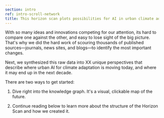 ```yaml
---
section: intro
ref: intro-scroll-network
title: This horizon scan plots possibilities for AI in urban climate adaptation. These are provocations, not predictions. Use it to fire your imagination and think about what-ifs.
---
```


With so many ideas and innovations competing for our attention, its hard to compare one against the other, and easy to lose sight of the big picture. That's why we did the hard work of scouring thousands of published sources—journals, news sites, and blogs—to identify the most important changes.

Next, we synthesized this raw data into <span class="total-count">XX</span> unique perspectives that describe where urban AI for climate adaptation is moving today, and where it may end up in the next decade.

There are two ways to get started:

1. Dive right into the knowledge graph. It's a visual, clickable map of the future. 

2. Continue reading below to learn more about the structure of the Horizon Scan and how we created it.
